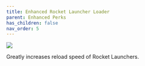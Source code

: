 ```yaml
---
title: Enhanced Rocket Launcher Loader
parent: Enhanced Perks
has_children: false
nav_order: 5
---
```


![](https://bungie.net/common/destiny2_content/icons/2f0df3af32a9de9362635419123d9f88.png)

Greatly increases reload speed of Rocket Launchers.
